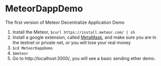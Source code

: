 # MeteorDappDemo
The first version of Meteor Decentralize Application Demo

1. Install the Meteor, ```$curl https://install.meteor.com/ | sh```
2. Install a google extension, called <a href="https://chrome.google.com/webstore/detail/metamask/nkbihfbeogaeaoehlefnkodbefgpgknn?utm_source=chrome-app-launcher-info-dialog">MetaMask</a>, and make sure you are in the testnet or private net, or you will lose your real money
3. ```$cd MeteorDappDemo```
4. ```$meteor```
5. Go to http://localhost:3000/, you will see a basic sending ether demo.
